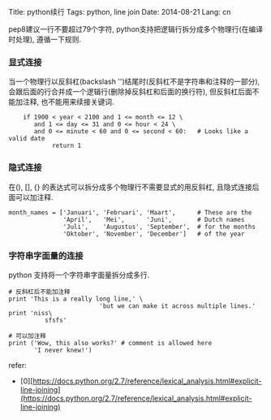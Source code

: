 Title: python续行
Tags: python, line join
Date: 2014-08-21
Lang: cn

pep8建议一行不要超过79个字符, python支持把逻辑行拆分成多个物理行(在编译时处理), 遵循一下规则.

### 显式连接
当一个物理行以反斜杠(backslash '\')结尾时(反斜杠不是字符串和注释的一部分), 会跟后面的行合并成一个逻辑行(删除掉反斜杠和后面的换行符), 但反斜杠后面不能加注释, 也不能用来续接关键词.

        if 1900 < year < 2100 and 1 <= month <= 12 \
           and 1 <= day <= 31 and 0 <= hour < 24 \
           and 0 <= minute < 60 and 0 <= second < 60:   # Looks like a valid date
                return 1


### 隐式连接
在(), [], {} 的表达式可以拆分成多个物理行不需要显式的用反斜杠, 且隐式连接后面可以加注释.

    month_names = ['Januari', 'Februari', 'Maart',      # These are the
                   'April',   'Mei',      'Juni',       # Dutch names
                   'Juli',    'Augustus', 'September',  # for the months
                   'Oktober', 'November', 'December']   # of the year


### 字符串字面量的连接
python 支持将一个字符串字面量拆分成多行.

    # 反斜杠后不能加注释
    print 'This is a really long line,' \
                             'but we can make it across multiple lines.' 
    print 'niss\
              sfsfs'

    # 可以加注释
    print ('Wow, this also works?' # comment is allowed here
           'I never knew!')

refer:

- [0][https://docs.python.org/2.7/reference/lexical_analysis.html#explicit-line-joining](https://docs.python.org/2.7/reference/lexical_analysis.html#explicit-line-joining)
